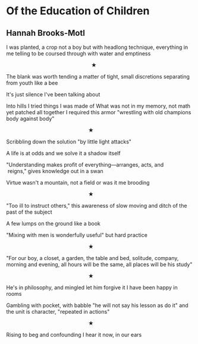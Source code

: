 # Of the Education of Children
## Hannah Brooks-Motl
I was planted, a crop
not a boy but with headlong technique, everything in me telling
to be coursed through with water and emptiness

                                                          ★

The blank was worth tending
a matter of tight, small discretions
separating from youth like a bee

It's just silence
I've been talking about

Into hills I tried things I was made of
What was not in my memory, not math
yet patched all together
I required this armor
"wrestling with old champions body against body"

                                                        ★

Scribbling down the solution
"by little light attacks"

A life is at odds and we solve it
a shadow itself

"Understanding makes profit of everything—arranges, acts, and
            reigns,"
gives knowledge out in a swan

Virtue wasn't a mountain, not a field
or was it me brooding

                                                        ★

"Too ill to instruct others,"
this awareness of slow moving and ditch
of the past of the subject

A few lumps on the ground like a book

"Mixing with men is wonderfully useful"
but hard practice

                                                        ★

"For our boy, a closet, a garden, the table and bed, solitude,
company, morning and evening, all hours will be the same, all
places will be his study"

                                                        ★

He's in philosophy, and mingled
let him forgive it
I have been happy in rooms

Gambling with pocket, with babble
"he will not say his lesson as do it"
and the unit is character,
"repeated in actions"

                                                        ★

Rising to beg and confounding
I hear it now, in our ears